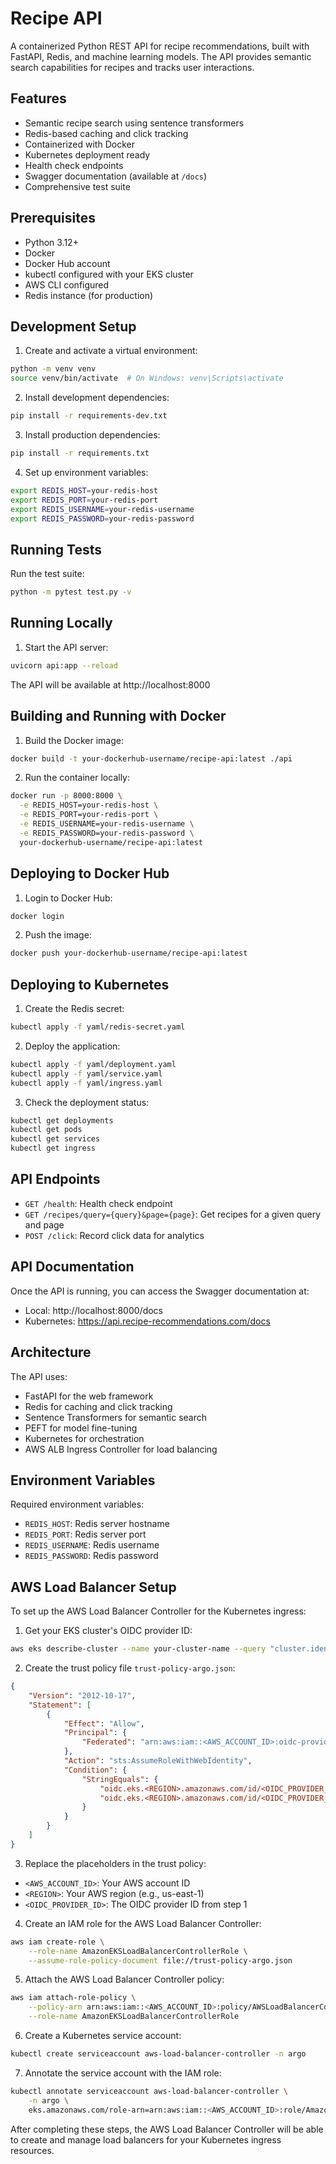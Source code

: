# Recipe API

A containerized Python REST API for recipe recommendations, built with FastAPI, Redis, and machine learning models. The API provides semantic search capabilities for recipes and tracks user interactions.

## Features

- Semantic recipe search using sentence transformers
- Redis-based caching and click tracking
- Containerized with Docker
- Kubernetes deployment ready
- Health check endpoints
- Swagger documentation (available at `/docs`)
- Comprehensive test suite

## Prerequisites

- Python 3.12+
- Docker
- Docker Hub account
- kubectl configured with your EKS cluster
- AWS CLI configured
- Redis instance (for production)

## Development Setup

1. Create and activate a virtual environment:
```bash
python -m venv venv
source venv/bin/activate  # On Windows: venv\Scripts\activate
```

2. Install development dependencies:
```bash
pip install -r requirements-dev.txt
```

3. Install production dependencies:
```bash
pip install -r requirements.txt
```

4. Set up environment variables:
```bash
export REDIS_HOST=your-redis-host
export REDIS_PORT=your-redis-port
export REDIS_USERNAME=your-redis-username
export REDIS_PASSWORD=your-redis-password
```

## Running Tests

Run the test suite:
```bash
python -m pytest test.py -v
```

## Running Locally

1. Start the API server:
```bash
uvicorn api:app --reload
```

The API will be available at http://localhost:8000

## Building and Running with Docker

1. Build the Docker image:
```bash
docker build -t your-dockerhub-username/recipe-api:latest ./api
```

2. Run the container locally:
```bash
docker run -p 8000:8000 \
  -e REDIS_HOST=your-redis-host \
  -e REDIS_PORT=your-redis-port \
  -e REDIS_USERNAME=your-redis-username \
  -e REDIS_PASSWORD=your-redis-password \
  your-dockerhub-username/recipe-api:latest
```

## Deploying to Docker Hub

1. Login to Docker Hub:
```bash
docker login
```

2. Push the image:
```bash
docker push your-dockerhub-username/recipe-api:latest
```

## Deploying to Kubernetes

1. Create the Redis secret:
```bash
kubectl apply -f yaml/redis-secret.yaml
```

2. Deploy the application:
```bash
kubectl apply -f yaml/deployment.yaml
kubectl apply -f yaml/service.yaml
kubectl apply -f yaml/ingress.yaml
```

3. Check the deployment status:
```bash
kubectl get deployments
kubectl get pods
kubectl get services
kubectl get ingress
```

## API Endpoints

- `GET /health`: Health check endpoint
- `GET /recipes/query={query}&page={page}`: Get recipes for a given query and page
- `POST /click`: Record click data for analytics

## API Documentation

Once the API is running, you can access the Swagger documentation at:
- Local: http://localhost:8000/docs
- Kubernetes: https://api.recipe-recommendations.com/docs

## Architecture

The API uses:
- FastAPI for the web framework
- Redis for caching and click tracking
- Sentence Transformers for semantic search
- PEFT for model fine-tuning
- Kubernetes for orchestration
- AWS ALB Ingress Controller for load balancing

## Environment Variables

Required environment variables:
- `REDIS_HOST`: Redis server hostname
- `REDIS_PORT`: Redis server port
- `REDIS_USERNAME`: Redis username
- `REDIS_PASSWORD`: Redis password

## AWS Load Balancer Setup

To set up the AWS Load Balancer Controller for the Kubernetes ingress:

1. Get your EKS cluster's OIDC provider ID:
```bash
aws eks describe-cluster --name your-cluster-name --query "cluster.identity.oidc.issuer" --output text
```

2. Create the trust policy file `trust-policy-argo.json`:
```json
{
    "Version": "2012-10-17",
    "Statement": [
        {
            "Effect": "Allow",
            "Principal": {
                "Federated": "arn:aws:iam::<AWS_ACCOUNT_ID>:oidc-provider/oidc.eks.<REGION>.amazonaws.com/id/<OIDC_PROVIDER_ID>"
            },
            "Action": "sts:AssumeRoleWithWebIdentity",
            "Condition": {
                "StringEquals": {
                    "oidc.eks.<REGION>.amazonaws.com/id/<OIDC_PROVIDER_ID>:sub": "system:serviceaccount:argo:aws-load-balancer-controller",
                    "oidc.eks.<REGION>.amazonaws.com/id/<OIDC_PROVIDER_ID>:aud": "sts.amazonaws.com"
                }
            }
        }
    ]
}
```

3. Replace the placeholders in the trust policy:
- `<AWS_ACCOUNT_ID>`: Your AWS account ID
- `<REGION>`: Your AWS region (e.g., us-east-1)
- `<OIDC_PROVIDER_ID>`: The OIDC provider ID from step 1

4. Create an IAM role for the AWS Load Balancer Controller:
```bash
aws iam create-role \
    --role-name AmazonEKSLoadBalancerControllerRole \
    --assume-role-policy-document file://trust-policy-argo.json
```

5. Attach the AWS Load Balancer Controller policy:
```bash
aws iam attach-role-policy \
    --policy-arn arn:aws:iam::<AWS_ACCOUNT_ID>:policy/AWSLoadBalancerControllerIAMPolicy \
    --role-name AmazonEKSLoadBalancerControllerRole
```

6. Create a Kubernetes service account:
```bash
kubectl create serviceaccount aws-load-balancer-controller -n argo
```

7. Annotate the service account with the IAM role:
```bash
kubectl annotate serviceaccount aws-load-balancer-controller \
    -n argo \
    eks.amazonaws.com/role-arn=arn:aws:iam::<AWS_ACCOUNT_ID>:role/AmazonEKSLoadBalancerControllerRole
```

After completing these steps, the AWS Load Balancer Controller will be able to create and manage load balancers for your Kubernetes ingress resources. 
